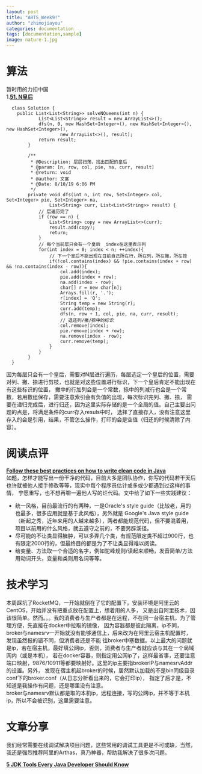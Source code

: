```yaml
---
layout: post
title: "ARTS_Week9!"
author: "zhimojiayou"
categories: documentation
tags: [documentation,sample]
image: nature-1.jpg
---
```

# 算法
   暂时用的力扣中国<br>
   1.**[51. N皇后](https://leetcode-cn.com/problems/n-queens/submissions/)**<br>
  ```
    class Solution {
      public List<List<String>> solveNQueens(int n) {
              List<List<String>> result = new ArrayList<>();
              dfs(n, 0, new HashSet<Integer>(), new HashSet<Integer>(), new HashSet<Integer>(),
                      new ArrayList<>(), result);
              return result;
          }
      
          /**
           * @Description: 层层扫荡，找出匹配的皇后
           * @param: [n, row, col, pie, na, curr, result]
           * @return: void
           * @author: 文富
           * @Date: 8/10/19 6:06 PM
           */
          private void dfs(int n, int row, Set<Integer> col, Set<Integer> pie, Set<Integer> na,
                  List<String> curr, List<List<String>> result) {
              // 层遍历完了
              if (row == n) {
                  List<String> copy = new ArrayList<>(curr);
                  result.add(copy);
                  return;
              }
              // 每个当前层只会有一个皇后  index在这里表示列
              for(int index = 0; index < n; ++index){
                  // 下一个皇后不能出现在目前自己所在行，所在列，所在撇，所在捺
                  if(!col.contains(index) && !pie.contains(index + row) && !na.contains(index - row)){
                      col.add(index);
                      pie.add(index + row);
                      na.add(index - row);
                      char[] r = new char[n];
                      Arrays.fill(r, '.');
                      r[index] = 'Q';
                      String temp = new String(r);
                      curr.add(temp);
                      dfs(n, row + 1, col, pie, na, curr, result);
                      // 退还列/撇/捺中的标识
                      col.remove(index);
                      pie.remove(index + row);
                      na.remove(index - row);
                      curr.remove(temp);
                  }
              }
          }
    }
  ```
   因为每层只会有一个皇后，需要对N层进行遍历，每层选定一个皇后的位置，需要对列、撇、捺进行剪枝，也就是对这些位置进行标识，下一个皇后肯定不能出现在有这些标识的位置，
   撇中的行加列会是一个常数，捺中的列减行也会是一个常数，若用数组保存，需要注意索引会有负值的出现，每次标识完列、撇、捺，
   需要在递归完成后，进行归还，因为这里实际存储的是一个全局的值。自己主要出问题的点是，将满足条件的curr存入resuls中时，
   选择了直接存入，没有注意这里存入的会是引用，结果，不管怎么操作，打印的会是空值（归还的时候清除了内容）。<br>
    
# 阅读点评
**[Follow these best practices on how to write clean code in Java](https://www.theserverside.com/feature/Follow-these-best-practices-on-how-to-write-clean-code-in-Java)**<br>
如题，怎样才能写出一份干净的代码，目前大多是团队协作，你写的代码若干天后也许就被他人接手修改等等，现实中每个程序员估计或多或少都遇到过这样的事情，
宁愿重写，也不想再嚼一遍他人写的烂代码。文中给了如下一些实践建议：<br>
- 统一风格，目前最流行的有两种，一是Oracle's style guide（比较老，用的也最多，很多应用就是基于此风格），另外就是 Google's Java style guide
（新起之秀，近年来用的人越来越多），两者都能规范代码，但不要混着用，项目以前用的什么风格，就去遵守之前的，不要另辟溪径。
- 尽可能的不让类显得臃肿，可以多弄几个类，有规范限定类不超过900行，也有限定2000行的，但最终目的都是为了不让类显得难以阅读。
- 给变量、方法取一个合适的名字，例如驼峰规则/读起来顺畅，发音简单/方法用动词开头，变量和类则用名词等等。<br>

# 技术学习
本周踩坑了RocketMQ，一开始就倒在了它的配置下。安装环境是阿里云的CentOS，开始并没有把重点放在配置上，想着用的人多，
又是出自阿里技术，因该很简单。然而。。。我的消费者与生产者都是在远程，不在同一台宿主机，为了管理方便，先直接在docker中拉取的镜像，
因为容器都是彼此隔离，ip不同，broker与namesrv一开始就没有能够通信上，后来改为在阿里云宿主机配置时，发现虽然报的错不同，但消费者还是不能
往broker中塞数据。以上最大的问题就是ip，若在宿主机，最好填公网ip，否则，消费者与生产者就应该与其在一个局域网内（或是本机），
若在docker容器，则指定用公网ip了，这样最省事，还要注意端口映射，9876/10911等都要映射好。这里的ip主要指brokerIP与namesrvAddr的设置。另外，
发现在宿主机起broker的时候，居然默认加载的不是bin同级目录conf下的broker.conf（从日志分析看出来的，它会打印ip），
指定了后才是，不知道是我操作有问题，还是哪里没有注意。<br>
broker与namesrv默认都是取的本机ip，远程连接，写的公网ip，并不等于本机ip，所以不会被识别，这里需要注意。


# 文章分享 
   我们经常需要在线调试解决项目问题，这些常用的调试工具更是不可或缺，当然，我还是强烈推荐阿里的Arthas，真乃神器，帮助我解决了很多次问题。<br>
   
   **[5 JDK Tools Every Java Developer Should Know](https://javapapers.com/java/5-jdk-tools-every-java-developer-should-know/)**

